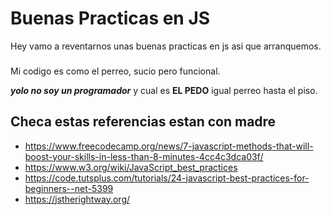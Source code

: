 # Buenas Practicas en JS
Hey vamo a reventarnos unas buenas practicas en js asi que arranquemos.

### 

Mi codigo es como el perreo, sucio pero funcional.

***yolo no soy un programador*** y cual es **EL PEDO** igual perreo hasta el piso. 

###

###

### 

## Checa estas referencias estan con madre 

* https://www.freecodecamp.org/news/7-javascript-methods-that-will-boost-your-skills-in-less-than-8-minutes-4cc4c3dca03f/
* https://www.w3.org/wiki/JavaScript_best_practices
* https://code.tutsplus.com/tutorials/24-javascript-best-practices-for-beginners--net-5399
* https://jstherightway.org/
